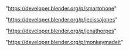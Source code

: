  
"https://developer.blender.org/p/smartphone"


"https://developer.blender.org/p/jecissajones"


"https://developer.blender.org/p/jenathorpes"


"https://developer.blender.org/p/monkeymadeit"


 
